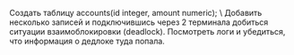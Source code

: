 Создать таблицу accounts(id integer, amount numeric); \\
Добавить несколько записей и подключившись через 2 терминала добиться
ситуации взаимоблокировки (deadlock).
Посмотреть логи и убедиться, что информация о дедлоке туда попала.
